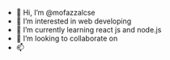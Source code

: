 - 👋 Hi, I’m @mofazzalcse
- 👀 I’m interested in web developing
- 🌱 I’m currently learning react js and node.js
- 💞️ I’m looking to collaborate on 
- 📫 

<!---
mofazzalcse/mofazzalcse is a ✨ special ✨ repository because its `README.md` (this file) appears on your GitHub profile.
You can click the Preview link to take a look at your changes.
--->
